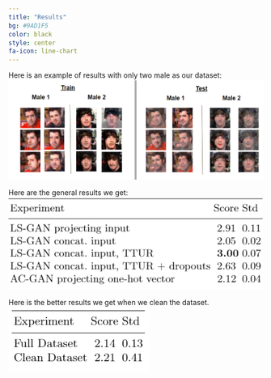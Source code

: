 ```yaml
---
title: "Results"
bg: #9AD1F5
color: black
style: center
fa-icon: line-chart
---
```


  Here is an example of results with only two male as our dataset:
<img src="./assets/images/2male.png" alt="Generated Images"/>

<!-- texte en commentaire -->

  Here are the general results we get:
<img src="./assets/images/results.png" alt="results"/>


<!-- texte en commentaire -->


  Here is the better results we get when we clean the dataset.
<img src="./assets/images/cleaningDataset.png" alt="resultsWithDatasetClean"/>
